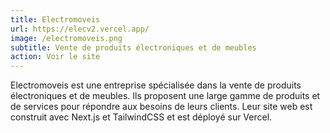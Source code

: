 ```yaml
---
title: Electromoveis
url: https://elecv2.vercel.app/
image: /electromoveis.png
subtitle: Vente de produits électroniques et de meubles
action: Voir le site
---
```


Electromoveis est une entreprise spécialisée dans la vente de produits électroniques et de meubles. Ils proposent une large gamme de produits et de services pour répondre aux besoins de leurs clients. Leur site web est construit avec Next.js et TailwindCSS et est déployé sur Vercel.
